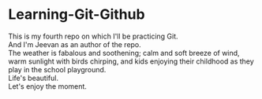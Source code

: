 # Learning-Git-Github

This is my fourth repo on which I'll be practicing Git.
<br>
And I'm Jeevan as an author of the repo.
<br>
The weather is fabalous and soothening; calm and soft breeze of wind, warm sunlight with birds chirping, and kids enjoying their childhood as they play in the school playground.
<br>
Life's beautiful.
<br>
Let's enjoy the moment.
